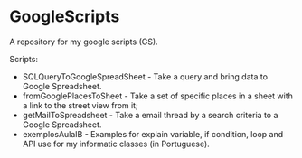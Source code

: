 GoogleScripts
=============

A repository for my google scripts (GS).

Scripts:
* SQLQueryToGoogleSpreadSheet - Take a query and bring data to Google Spreadsheet.
* fromGooglePlacesToSheet - Take a set of specific places in a sheet with a link to the street view from it;
* getMailToSpreadsheet - Take a email thread by a search criteria to a Google Spreadsheet.
* exemplosAulaIB - Examples for explain variable, if condition, loop and API use for my informatic classes (in Portuguese).
